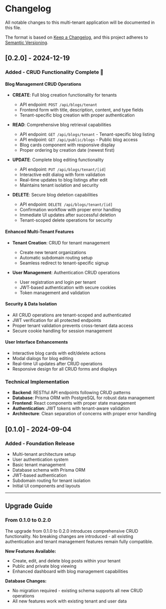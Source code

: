 # Changelog

All notable changes to this multi-tenant application will be documented in this file.

The format is based on [Keep a Changelog](https://keepachangelog.com/en/1.0.0/),
and this project adheres to [Semantic Versioning](https://semver.org/spec/v2.0.0.html).

## [0.2.0] - 2024-12-19

### Added - CRUD Functionality Complete 🎉

#### Blog Management CRUD Operations
- **CREATE**: Full blog creation functionality for tenants
  - API endpoint: `POST /api/blogs/tenant` 
  - Frontend form with title, description, content, and type fields
  - Tenant-specific blog creation with proper authentication
  
- **READ**: Comprehensive blog retrieval capabilities
  - API endpoint: `GET /api/blogs/tenant` - Tenant-specific blog listing
  - API endpoint: `GET /api/public/blogs` - Public blog access
  - Blog cards component with responsive display
  - Proper ordering by creation date (newest first)
  
- **UPDATE**: Complete blog editing functionality
  - API endpoint: `PUT /api/blogs/tenant/[id]`
  - Interactive edit dialog with form validation
  - Real-time updates to blog listings after edit
  - Maintains tenant isolation and security
  
- **DELETE**: Secure blog deletion capabilities
  - API endpoint: `DELETE /api/blogs/tenant/[id]`
  - Confirmation workflow with proper error handling
  - Immediate UI updates after successful deletion
  - Tenant-scoped delete operations for security

#### Enhanced Multi-Tenant Features
- **Tenant Creation**: CRUD for tenant management
  - Create new tenant organizations
  - Automatic subdomain routing setup
  - Seamless redirect to tenant-specific signup
  
- **User Management**: Authentication CRUD operations
  - User registration and login per tenant
  - JWT-based authentication with secure cookies
  - Token management and validation

#### Security & Data Isolation
- All CRUD operations are tenant-scoped and authenticated
- JWT verification for all protected endpoints
- Proper tenant validation prevents cross-tenant data access
- Secure cookie handling for session management

#### User Interface Enhancements
- Interactive blog cards with edit/delete actions
- Modal dialogs for blog editing
- Real-time UI updates after CRUD operations
- Responsive design for all CRUD forms and displays

### Technical Implementation
- **Backend**: RESTful API endpoints following CRUD patterns
- **Database**: Prisma ORM with PostgreSQL for robust data management
- **Frontend**: React components with proper state management
- **Authentication**: JWT tokens with tenant-aware validation
- **Architecture**: Clean separation of concerns with proper error handling

## [0.1.0] - 2024-09-04

### Added - Foundation Release
- Multi-tenant architecture setup
- User authentication system
- Basic tenant management
- Database schema with Prisma ORM
- JWT-based authentication
- Subdomain routing for tenant isolation
- Initial UI components and layouts

---

## Upgrade Guide

### From 0.1.0 to 0.2.0

The upgrade from 0.1.0 to 0.2.0 introduces comprehensive CRUD functionality. No breaking changes are introduced - all existing authentication and tenant management features remain fully compatible.

**New Features Available:**
- Create, edit, and delete blog posts within your tenant
- Public and private blog viewing
- Enhanced dashboard with blog management capabilities

**Database Changes:**
- No migration required - existing schema supports all new CRUD operations
- All new features work with existing tenant and user data